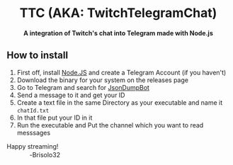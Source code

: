 <h1 align='center'>TTC (AKA: TwitchTelegramChat)</h1>
<h4 align='center'>A integration of Twitch's chat into Telegram made with Node.js</h4>

<h2 align='left'>How to install</h2>

1. First off, install [Node.JS](nodejs.org/en) and create a Telegram Account (if you haven't)
2. Download the binary for your system on the releases page
3. Go to Telegram and search for [JsonDumpBot](https://t.me/jsondumpbot)
4. Send a message to it and get your ID
5. Create a text file in the same Directory as your executable and name it `chatId.txt`
6. In that file put your ID in it
7. Run the executable and Put the channel which you want to read messsages

Happy streaming!
<br>ㅤㅤㅤㅤ-Brisolo32
